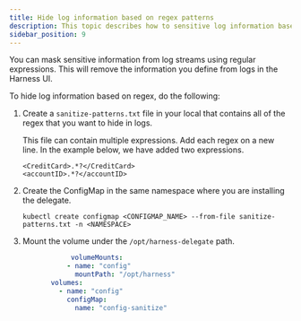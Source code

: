 ```yaml
---
title: Hide log information based on regex patterns
description: This topic describes how to sensitive log information based on regex patterns.
sidebar_position: 9
---
```


You can mask sensitive information from log streams using regular expressions. This will remove the information you define from logs in the Harness UI.

To hide log information based on regex, do the following:

1. Create a `sanitize-patterns.txt` file in your local that contains all of the regex that you want to hide in logs.

   This file can contain multiple expressions. Add each regex on a new line. In the example below, we have added two expressions.

   ```
   <CreditCard>.*?</CreditCard>
   <accountID>.*?</accountID>
   ```

2. Create the ConfigMap in the same namespace where you are installing the delegate. 

   ```
   kubectl create configmap <CONFIGMAP_NAME> --from-file sanitize-patterns.txt -n <NAMESPACE>         
   ```

3. Mount the volume under the `/opt/harness-delegate` path.

   ```yaml
               volumeMounts:
              - name: "config"
                mountPath: "/opt/harness"
          volumes:
            - name: "config"
              configMap:
                name: "config-sanitize"
   ```
